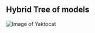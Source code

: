 <h2>Hybrid Tree of models</h2>

![Image of Yaktocat](https://www.google.com/url?sa=i&source=images&cd=&ved=2ahUKEwiIs7-Ek_zkAhVrUt8KHZ-QC9UQjRx6BAgBEAQ&url=https%3A%2F%2Fskymind.ai%2Fwiki%2Fmachine-learning-algorithms&psig=AOvVaw06Q0cl_yNUSFhOmVftWFQi&ust=1570056661273318)
